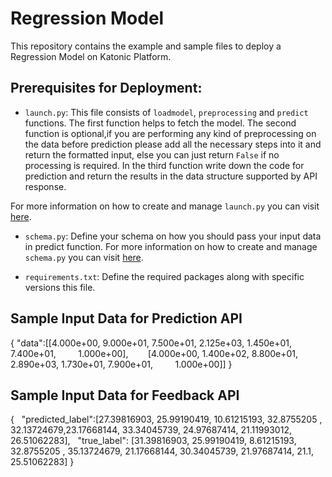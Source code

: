 # Regression Model

This repository contains the example and sample files to deploy a Regression Model on Katonic Platform.

## Prerequisites for Deployment:


- `launch.py`: This file consists of `loadmodel`, `preprocessing` and `predict` functions.
 The first function helps to fetch the model. The second function is optional,if you are performing any kind of preprocessing on the data before prediction please add all the necessary steps into it and return the formatted input, else you can just return `False` if no processing is required. In the third function write down the code for prediction and return the results in the data structure supported by API response.   

For more information on how to create and manage `launch.py` you can visit [here](https://docs.katonic.ai/UserGuide/katonic-deploy/how-to-s/Deploy%20a%20Image%20Classification%20Model#:~:text=Copy-,launch.py,-%2D%20This%20is%20the).

- `schema.py`: Define your schema on how you should pass your input data in predict function.
For more information on how to create and manage `schema.py` you can visit [here](https://docs.katonic.ai/UserGuide/katonic-deploy/how-to-s/Deploy%20a%20Image%20Classification%20Model#:~:text=Copy-,schema.py,-%2D%20This%20file%20will).

- `requirements.txt`: Define the required packages along with specific versions this file.

## Sample Input Data for Prediction API

{
    "data":[[4.000e+00, 9.000e+01, 7.500e+01, 2.125e+03, 1.450e+01, 7.400e+01,
        1.000e+00],
       [4.000e+00, 1.400e+02, 8.800e+01, 2.890e+03, 1.730e+01, 7.900e+01,
        1.000e+00]]
}

## Sample Input Data for Feedback API

{
  "predicted_label":[27.39816903, 25.99190419, 10.61215193, 32.8755205 , 32.13724679,23.17668144, 33.34045739, 24.97687414, 21.11993012, 26.51062283],
  "true_label": [31.39816903, 25.99190419, 8.61215193, 32.8755205 , 35.13724679, 21.17668144, 30.34045739, 21.97687414, 21.1, 25.51062283]
}